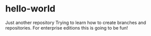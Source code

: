 # hello-world
Just another repository
Trying to learn how to create branches and repositories. For enterprise editions this is going to be fun!
